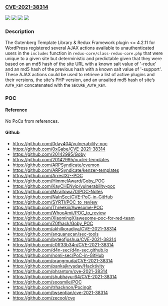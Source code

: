 ### [CVE-2021-38314](https://cve.mitre.org/cgi-bin/cvename.cgi?name=CVE-2021-38314)
![](https://img.shields.io/static/v1?label=Product&message=Gutenberg%20Template%20Library%20%26%20Redux%20Framework&color=blue)
![](https://img.shields.io/static/v1?label=Version&message=4.2.11%3C%3D%204.2.11%20&color=brighgreen)
![](https://img.shields.io/static/v1?label=Vulnerability&message=CWE-200%20Information%20Exposure&color=brighgreen)
![](https://img.shields.io/static/v1?label=Vulnerability&message=CWE-760%20Use%20of%20a%20One-Way%20Hash%20with%20a%20Predictable%20Salt&color=brighgreen)

### Description

The Gutenberg Template Library & Redux Framework plugin <= 4.2.11 for WordPress registered several AJAX actions available to unauthenticated users in the `includes` function in `redux-core/class-redux-core.php` that were unique to a given site but deterministic and predictable given that they were based on an md5 hash of the site URL with a known salt value of '-redux' and an md5 hash of the previous hash with a known salt value of '-support'. These AJAX actions could be used to retrieve a list of active plugins and their versions, the site's PHP version, and an unsalted md5 hash of site’s `AUTH_KEY` concatenated with the `SECURE_AUTH_KEY`.

### POC

#### Reference
No PoCs from references.

#### Github
- https://github.com/0day404/vulnerability-poc
- https://github.com/0xGabe/CVE-2021-38314
- https://github.com/20142995/Goby
- https://github.com/20142995/nuclei-templates
- https://github.com/ARPSyndicate/cvemon
- https://github.com/ARPSyndicate/kenzer-templates
- https://github.com/ArrestX/--POC
- https://github.com/HimmelAward/Goby_POC
- https://github.com/KayCHENvip/vulnerability-poc
- https://github.com/Miraitowa70/POC-Notes
- https://github.com/NaInSec/CVE-PoC-in-GitHub
- https://github.com/SYRTI/POC_to_review
- https://github.com/Threekiii/Awesome-POC
- https://github.com/WhooAmii/POC_to_review
- https://github.com/XiaomingX/awesome-poc-for-red-team
- https://github.com/Z0fhack/Goby_POC
- https://github.com/akhilkoradiya/CVE-2021-38314
- https://github.com/anquanscan/sec-tools
- https://github.com/byteofjoshua/CVE-2021-38314
- https://github.com/c0ff33b34n/CVE-2021-38314
- https://github.com/d4n-sec/d4n-sec.github.io
- https://github.com/nomi-sec/PoC-in-GitHub
- https://github.com/orangmuda/CVE-2021-38314
- https://github.com/pankajkryadav/Hacktivity
- https://github.com/phrantom/cve-2021-38314
- https://github.com/shubhayu-64/CVE-2021-38314
- https://github.com/soosmile/POC
- https://github.com/trhacknon/Pocingit
- https://github.com/twseptian/cve-2021-38314
- https://github.com/zecool/cve

